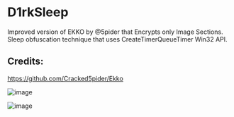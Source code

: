 # D1rkSleep
Improved version of EKKO by @5pider that Encrypts only Image Sections.  
Sleep obfuscation technique that uses CreateTimerQueueTimer Win32 API.
## Credits:
https://github.com/Cracked5pider/Ekko

![image](https://user-images.githubusercontent.com/123980007/218580195-c045e4e5-13e2-4133-ae7b-d3eb95e37f0f.png)

![image](https://user-images.githubusercontent.com/123980007/218580497-fd549713-433c-45f9-90bb-fa69e6748b8d.png)
